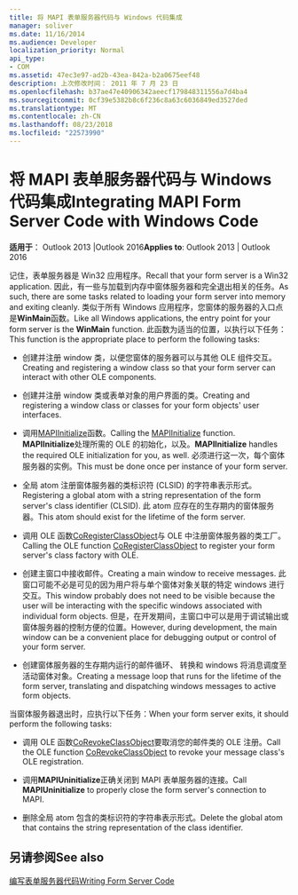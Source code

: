 ```yaml
---
title: 将 MAPI 表单服务器代码与 Windows 代码集成
manager: soliver
ms.date: 11/16/2014
ms.audience: Developer
localization_priority: Normal
api_type:
- COM
ms.assetid: 47ec3e97-ad2b-43ea-842a-b2a0675eef48
description: 上次修改时间： 2011 年 7 月 23 日
ms.openlocfilehash: b37ae47e40906342aeecf179848311556a7d4ba4
ms.sourcegitcommit: 0cf39e5382b8c6f236c8a63c6036849ed3527ded
ms.translationtype: MT
ms.contentlocale: zh-CN
ms.lasthandoff: 08/23/2018
ms.locfileid: "22573990"
---
```

# <a name="integrating-mapi-form-server-code-with-windows-code"></a><span data-ttu-id="5baa4-103">将 MAPI 表单服务器代码与 Windows 代码集成</span><span class="sxs-lookup"><span data-stu-id="5baa4-103">Integrating MAPI Form Server Code with Windows Code</span></span>

  
  
<span data-ttu-id="5baa4-104">**适用于**： Outlook 2013 |Outlook 2016</span><span class="sxs-lookup"><span data-stu-id="5baa4-104">**Applies to**: Outlook 2013 | Outlook 2016</span></span> 
  
<span data-ttu-id="5baa4-105">记住，表单服务器是 Win32 应用程序。</span><span class="sxs-lookup"><span data-stu-id="5baa4-105">Recall that your form server is a Win32 application.</span></span> <span data-ttu-id="5baa4-106">因此，有一些与加载到内存中窗体服务器和完全退出相关的任务。</span><span class="sxs-lookup"><span data-stu-id="5baa4-106">As such, there are some tasks related to loading your form server into memory and exiting cleanly.</span></span> <span data-ttu-id="5baa4-107">类似于所有 Windows 应用程序，您窗体的服务器的入口点是**WinMain**函数。</span><span class="sxs-lookup"><span data-stu-id="5baa4-107">Like all Windows applications, the entry point for your form server is the **WinMain** function.</span></span> <span data-ttu-id="5baa4-108">此函数为适当的位置，以执行以下任务：</span><span class="sxs-lookup"><span data-stu-id="5baa4-108">This function is the appropriate place to perform the following tasks:</span></span> 
  
- <span data-ttu-id="5baa4-109">创建并注册 window 类，以便您窗体的服务器可以与其他 OLE 组件交互。</span><span class="sxs-lookup"><span data-stu-id="5baa4-109">Creating and registering a window class so that your form server can interact with other OLE components.</span></span>
    
- <span data-ttu-id="5baa4-110">创建并注册 window 类或表单对象的用户界面的类。</span><span class="sxs-lookup"><span data-stu-id="5baa4-110">Creating and registering a window class or classes for your form objects' user interfaces.</span></span>
    
- <span data-ttu-id="5baa4-111">调用[MAPIInitialize](mapiinitialize.md)函数。</span><span class="sxs-lookup"><span data-stu-id="5baa4-111">Calling the [MAPIInitialize](mapiinitialize.md) function.</span></span> <span data-ttu-id="5baa4-112">**MAPIInitialize**处理所需的 OLE 的初始化，以及。</span><span class="sxs-lookup"><span data-stu-id="5baa4-112">**MAPIInitialize** handles the required OLE initialization for you, as well.</span></span> <span data-ttu-id="5baa4-113">必须进行这一次，每个窗体服务器的实例。</span><span class="sxs-lookup"><span data-stu-id="5baa4-113">This must be done once per instance of your form server.</span></span> 
    
- <span data-ttu-id="5baa4-114">全局 atom 注册窗体服务器的类标识符 (CLSID) 的字符串表示形式。</span><span class="sxs-lookup"><span data-stu-id="5baa4-114">Registering a global atom with a string representation of the form server's class identifier (CLSID).</span></span> <span data-ttu-id="5baa4-115">此 atom 应存在的生存期内的窗体服务器。</span><span class="sxs-lookup"><span data-stu-id="5baa4-115">This atom should exist for the lifetime of the form server.</span></span>
    
- <span data-ttu-id="5baa4-116">调用 OLE 函数[CoRegisterClassObject](http://msdn.microsoft.com/en-us/library/ms693407.aspx)与 OLE 中注册窗体服务器的类工厂。</span><span class="sxs-lookup"><span data-stu-id="5baa4-116">Calling the OLE function [CoRegisterClassObject](http://msdn.microsoft.com/en-us/library/ms693407.aspx) to register your form server's class factory with OLE.</span></span> 
    
- <span data-ttu-id="5baa4-117">创建主窗口中接收邮件。</span><span class="sxs-lookup"><span data-stu-id="5baa4-117">Creating a main window to receive messages.</span></span> <span data-ttu-id="5baa4-118">此窗口可能不必是可见的因为用户将与单个窗体对象关联的特定 windows 进行交互。</span><span class="sxs-lookup"><span data-stu-id="5baa4-118">This window probably does not need to be visible because the user will be interacting with the specific windows associated with individual form objects.</span></span> <span data-ttu-id="5baa4-119">但是，在开发期间，主窗口中可以是用于调试输出或窗体服务器的控制方便的位置。</span><span class="sxs-lookup"><span data-stu-id="5baa4-119">However, during development, the main window can be a convenient place for debugging output or control of your form server.</span></span>
    
- <span data-ttu-id="5baa4-120">创建窗体服务器的生存期内运行的邮件循环、 转换和 windows 将消息调度至活动窗体对象。</span><span class="sxs-lookup"><span data-stu-id="5baa4-120">Creating a message loop that runs for the lifetime of the form server, translating and dispatching windows messages to active form objects.</span></span>
    
<span data-ttu-id="5baa4-121">当窗体服务器退出时，应执行以下任务：</span><span class="sxs-lookup"><span data-stu-id="5baa4-121">When your form server exits, it should perform the following tasks:</span></span>
  
- <span data-ttu-id="5baa4-122">调用 OLE 函数[CoRevokeClassObject](http://msdn.microsoft.com/en-us/library/ms688650%28VS.85%29.aspx)要取消您的邮件类的 OLE 注册。</span><span class="sxs-lookup"><span data-stu-id="5baa4-122">Call the OLE function [CoRevokeClassObject](http://msdn.microsoft.com/en-us/library/ms688650%28VS.85%29.aspx) to revoke your message class's OLE registration.</span></span> 
    
- <span data-ttu-id="5baa4-123">调用**MAPIUninitialize**正确关闭到 MAPI 表单服务器的连接。</span><span class="sxs-lookup"><span data-stu-id="5baa4-123">Call **MAPIUninitialize** to properly close the form server's connection to MAPI.</span></span> 
    
- <span data-ttu-id="5baa4-124">删除全局 atom 包含的类标识符的字符串表示形式。</span><span class="sxs-lookup"><span data-stu-id="5baa4-124">Delete the global atom that contains the string representation of the class identifier.</span></span>
    
## <a name="see-also"></a><span data-ttu-id="5baa4-125">另请参阅</span><span class="sxs-lookup"><span data-stu-id="5baa4-125">See also</span></span>



[<span data-ttu-id="5baa4-126">编写表单服务器代码</span><span class="sxs-lookup"><span data-stu-id="5baa4-126">Writing Form Server Code</span></span>](writing-form-server-code.md)

